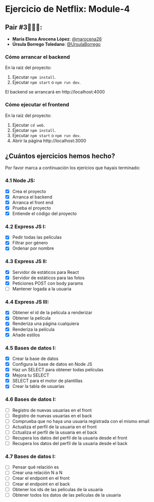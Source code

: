 # Ejercicio de Netflix: Module-4

## Pair #3👩🏻‍💻:

- **María Elena Arocena López**: [@marocena26](https://github.com/marocena26)
- **Úrsula Borrego Toledano**: [@UrsulaBorrego](https://github.com/UrsulaBorrego)

### Cómo arrancar el backend

En la raíz del proyecto:

1. Ejecutar `npm install`.
2. Ejecutar `npm start` o `npm run dev`.

El backend se arrancará en http://localhost:4000

### Cómo ejecutar el frontend

En la raíz del proyecto:

1. Ejecutar `cd web`.
2. Ejecutar `npm install`.
3. Ejecutar `npm start` o `npm run dev`.
4. Abrir la página http://localhost:3000

## ¿Cuántos ejercicios hemos hecho?

Por favor marca a continuación los ejericios que hayais terminado:

### 4.1 Node JS:

- [x] Crea el proyecto
- [x] Arranca el backend
- [x] Arranca el front end
- [x] Prueba el proyecto
- [x] Entiende el código del proyecto

### 4.2 Express JS I:

- [x] Pedir todas las películas
- [x] Filtrar por género
- [x] Ordenar por nombre

### 4.3 Express JS II:

- [x] Servidor de estáticos para React
- [x] Servidor de estáticos para las fotos
- [x] Peticiones POST con body params
- [ ] Mantener logada a la usuaria

### 4.4 Express JS III:

- [x] Obtener el id de la película a renderizar
- [x] Obtener la película
- [x] Renderiza una página cualquiera
- [x] Renderiza la película
- [x] Añade estilos

### 4.5 Bases de datos I:

- [x] Crear la base de datos
- [x] Configura la base de datos en Node JS
- [x] Haz un SELECT para obtener todas películas
- [x] Mejora tu SELECT
- [x] SELECT para el motor de plantillas
- [x] Crear la tabla de usuarias

### 4.6 Bases de datos I:

- [ ] Registro de nuevas usuarias en el front
- [ ] Registro de nuevas usuarias en el back
- [ ] Comprueba que no haya una usuaria registrada con el mismo email
- [ ] Actualiza el perfil de la usuaria en el front
- [ ] Cctualiza el perfil de la usuaria en el back
- [ ] Recupera los datos del perfil de la usuaria desde el front
- [ ] Recupera los datos del perfil de la usuaria desde el back

### 4.7 Bases de datos I:

- [ ] Pensar qué relación es
- [ ] Crear una relación N a N
- [ ] Crear el endpoint en el front
- [ ] Crear el endpoint en el back
- [ ] Obtener los ids de las películas de la usuaria
- [ ] Obtener todos los datos de las películas de la usuaria
